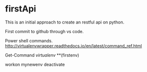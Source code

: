 # firstApi

This is an initial approach to create an restful api on python.

First commit to github through vs code.

Power shell commands.
http://virtualenvwrapper.readthedocs.io/en/latest/command_ref.html

Get-Command *virtualenv*
**(firstenv)

workon mynewenv
deactivate
